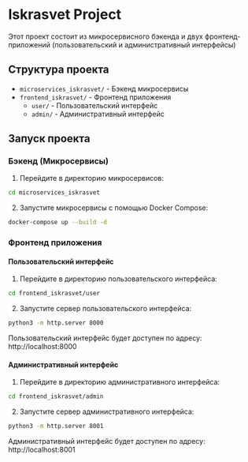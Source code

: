 # Iskrasvet Project

Этот проект состоит из микросервисного бэкенда и двух фронтенд-приложений (пользовательский и административный интерфейсы)

## Структура проекта

- `microservices_iskrasvet/` - Бэкенд микросервисы
- `frontend_iskrasvet/` - Фронтенд приложения
  - `user/` - Пользовательский интерфейс
  - `admin/` - Административный интерфейс

## Запуск проекта

### Бэкенд (Микросервисы)

1. Перейдите в директорию микросервисов:
```bash
cd microservices_iskrasvet
```

2. Запустите микросервисы с помощью Docker Compose:
```bash
docker-compose up --build -d
```

### Фронтенд приложения

#### Пользовательский интерфейс

1. Перейдите в директорию пользовательского интерфейса:
```bash
cd frontend_iskrasvet/user
```

2. Запустите сервер пользовательского интерфейса:
```bash
python3 -m http.server 8000
```

Пользовательский интерфейс будет доступен по адресу: http://localhost:8000

#### Административный интерфейс

1. Перейдите в директорию административного интерфейса:
```bash
cd frontend_iskrasvet/admin
```

2. Запустите сервер административного интерфейса:
```bash
python3 -m http.server 8001
```

Административный интерфейс будет доступен по адресу: http://localhost:8001
